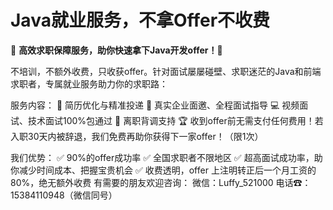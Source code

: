 # Java就业服务，不拿Offer不收费

🌟 **高效求职保障服务，助你快速拿下Java开发offer！**🌟

不培训，不额外收费，只收获offer。针对面试屡屡碰壁、求职迷茫的Java和前端求职者，专属就业服务助力你的求职路：

服务内容：
📄 简历优化与精准投递
🎯 真实企业面邀、全程面试指导
💻 视频面试、技术面试100%包通过
📝 离职背调支持
🏆 收到offer前无需支付任何费用！若入职30天内被辞退，我们免费再助你获得下一家offer！（限1次）

我们优势：
✅ 90%的offer成功率
✅ 全国求职者不限地区
✅ 超高面试成功率，助你减少时间成本、把握宝贵机会
✅ 收费透明，offer 上注明转正后一个月工资的 80%，绝无额外收费
有需要的朋友欢迎咨询：
微信：Luffy_521000
电话☎：15384110948（微信同号）

